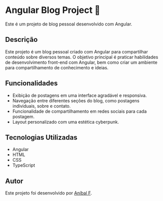 # Angular Blog Project  📝

Este é um projeto de blog pessoal desenvolvido com Angular.

## Descrição

Este projeto é um blog pessoal criado com Angular para compartilhar conteúdo sobre diversos temas. O objetivo principal é praticar habilidades de desenvolvimento front-end com Angular, bem como criar um ambiente para compartilhamento de conhecimento e ideias.

## Funcionalidades

- Exibição de postagens em uma interface agradável e responsiva.
- Navegação entre diferentes seções do blog, como postagens individuais, sobre e contato.
- Funcionalidade de compartilhamento em redes sociais para cada postagem.
- Layout personalizado com uma estética cyberpunk.

## Tecnologias Utilizadas

- Angular
- HTML
- CSS
- TypeScript

## Autor

Este projeto foi desenvolvido por [Aníbal F](https://github.com/anibalf).
